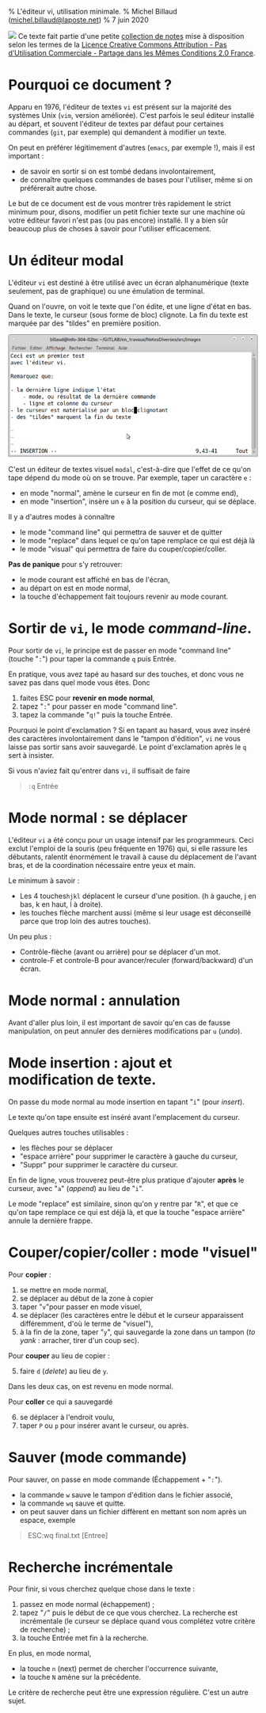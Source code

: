 % L'éditeur vi, utilisation minimale.
% Michel Billaud (michel.billaud@laposte.net)
% 7 juin 2020


![](https://i.creativecommons.org/l/by-nc-sa/2.0/fr/88x31.png)
Ce texte fait partie d'une petite [collection de notes](index.html)
mise à disposition selon les termes de la 
[Licence Creative Commons
Attribution - Pas d’Utilisation Commerciale - Partage dans les Mêmes
Conditions 2.0
France](http://creativecommons.org/licenses/by-nc-sa/2.0/fr/).


# Pourquoi ce document ?


Apparu en 1976, l'éditeur de textes `vi` est présent
sur la majorité des systèmes Unix (`vim`, version améliorée).
C'est parfois le seul éditeur installé au départ, et souvent
l'éditeur de textes par défaut pour certaines commandes (`git`, par exemple) qui demandent à modifier un texte.

On peut en préférer légitimement d'autres (`emacs`, par exemple !), mais
il est important :

- de savoir en sortir si on est tombé dedans involontairement,
- de connaître quelques commandes de bases pour l'utiliser, même si on
  préférerait autre chose.

Le but de ce document est de vous montrer très rapidement le strict
minimum pour, disons, modifier un petit fichier texte sur une machine
où votre éditeur favori n'est pas (ou pas encore) installé.
Il y a bien sûr beaucoup plus de choses à savoir pour l'utiliser
efficacement.


# Un éditeur modal

L'éditeur `vi` est destiné à être utilisé avec un écran alphanumérique
(texte seulement, pas de graphique) ou une émulation de terminal.

Quand on l'ouvre, on voit le texte que l'on édite, et une ligne d'état
en bas.  Dans le texte, le curseur (sous forme de bloc) clignote. La
fin du texte est marquée par des "tildes" en première position.

![L'éditeur `vi` dans un terminal](images/capture-vi.png)

C'est un éditeur de textes visuel `modal`, c'est-à-dire que l'effet de
ce qu'on tape dépend du mode où on se trouve. Par exemple, taper un caractère
`e` :

- en mode "normal", amène le curseur en fin de mot (e comme end),
- en mode "insertion", insère un `e` à la position du curseur, qui se déplace.

Il y a d'autres modes à connaître

- le mode "command line" qui permettra de sauver et de quitter
- le mode "replace" dans lequel ce qu'on tape remplace ce qui est déjà là
- le mode "visual" qui permettra de faire du couper/copier/coller.

**Pas de panique** pour s'y retrouver:

- le mode courant est affiché en bas de l'écran,
- au départ on est en mode normal,
- la touche d'échappement fait toujours revenir au mode courant.

# Sortir de `vi`, le mode *command-line*.

Pour sortir de `vi`, le principe est de passer en mode "command line"
(touche "`:`") pour  taper la commande `q` puis Entrée.

En pratique, vous avez tapé au hasard sur des touches, et donc 
vous ne savez pas dans quel mode vous êtes. Donc

1. faites ESC pour **revenir en mode normal**,
2. tapez "`:`" pour passer en mode "command line".
3. tapez la commande "`q!`" puis la touche Entrée.

Pourquoi le point d'exclamation ? Si en tapant au hasard, vous avez
inséré des caractères involontairement dans le "tampon d'édition",
`vi` ne vous laisse pas sortir sans avoir sauvegardé.  Le point
d'exclamation après le `q` sert à insister.

Si vous n'aviez fait qu'entrer dans `vi`, il suffisait de faire 

> `:q` Entrée

# Mode normal : se déplacer

L'éditeur `vi` a été conçu pour un usage intensif par les
programmeurs.  Ceci exclut l'emploi de la souris (peu fréquente en
1976) qui, si elle rassure les débutants, ralentit énormément le
travail à cause du déplacement de l'avant bras, et de la coordination
nécessaire entre yeux et main.

Le minimum à savoir : 

- Les 4 touches`hjkl` déplacent le curseur d'une position. (h à
  gauche, j en bas, k en haut, l à droite).
- les touches flèche marchent aussi (même si leur usage est déconseillé parce
que trop loin des autres touches). 

Un peu plus :

- Contrôle-flèche (avant ou arrière) pour se déplacer d'un mot.
- controle-F et controle-B pour avancer/reculer (forward/backward) d'un écran.


# Mode normal : annulation

Avant d'aller plus loin, il est important de savoir qu'en cas de
fausse manipulation, on peut annuler des dernières modifications par
`u` (*undo*).


# Mode insertion : ajout et modification de texte.

On passe du mode normal au mode insertion en tapant "`i`" (pour
*insert*).

Le texte qu'on tape ensuite est inséré avant l'emplacement du curseur.

Quelques autres touches utilisables :

- les flèches pour se déplacer
- "espace arrière" pour supprimer le caractère à gauche du curseur,
- "Suppr" pour supprimer le caractère du curseur.

En fin de ligne, vous trouverez peut-être plus pratique d'ajouter
**après** le curseur, avec "`a`" (*append*) au lieu de "`i`".


Le mode "replace" est similaire, sinon qu'on y rentre par "`R`", et
que ce qu'on tape remplace ce qui est déjà là, et que la touche
"espace arrière" annule la dernière frappe.


# Couper/copier/coller : mode "visuel"

Pour **copier** :

1. se mettre en mode normal,
2. se déplacer au début de la zone à copier
3. taper "`v`"pour passer en mode visuel,
4. se déplacer (les caractères entre le début et le curseur
   apparaissent différemment, d'où le terme de "visuel"),
5. à la fin de la zone, taper "`y`", qui sauvegarde la zone dans un
   tampon (*to yank* : arracher, tirer d'un coup sec).
   
Pour **couper** au lieu de copier : 

5. faire `d` (*delete*) au lieu de `y`.

Dans les deux cas, on est revenu en mode normal. 

Pour **coller** ce qui a sauvegardé

6. se déplacer à l'endroit voulu,
7. taper `P` ou `p` pour insérer avant le curseur, ou après.

# Sauver (mode commande)

Pour sauver, on passe en mode commande (Échappement + "`:`").

- la commande `w` sauve le tampon d'édition dans le fichier associé,
- la commande `wq` sauve et quitte.
- on peut sauver dans un fichier diffèrent en mettant son nom après un espace, exemple

>  ESC:wq final.txt [Entree]


# Recherche incrémentale

Pour finir, si vous cherchez quelque chose dans le texte :

1. passez en mode normal (échappement) ; 
2. tapez "`/`" puis le début de ce que vous cherchez. La recherche est
incrémentale (le curseur se déplace quand vous complétez votre critère
de recherche) ;
3. la touche Entrée met fin à la recherche.

En plus, en mode normal, 

- la touche `n` (next) permet de chercher l'occurrence suivante,
- la touche `N` amène sur la précédente.


Le critère de recherche peut être une expression régulière. C'est un
autre sujet.


